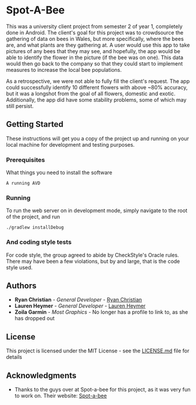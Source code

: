 # Spot-A-Bee

This was a university client project from semester 2 of year 1, completely done in Android. The client's goal for this project was to crowdsource the gathering of data on bees in Wales, but more specifically, where the bees are, and what plants are they gathering at. A user would use this app to take pictures of any bees that they may see, and hopefully, the app would be able to identify the flower in the picture (if the bee was on one). This data would then go back to the company so that they could start to implement measures to increase the local bee populations.

As a retrospective, we were not able to fully fill the client's request. The app could successfully identify 10 different flowers with above ~80% accuracy, but it was a longshot from the goal of all flowers, domestic and exotic. Additionally, the app did have some stability problems, some of which may still persist.

## Getting Started

These instructions will get you a copy of the project up and running on your local machine for development and testing purposes.

### Prerequisites

What things you need to install the software

```
A running AVD
```

### Running

To run the web server on in development mode, simply navigate to the root of the project, and run

```
./gradlew installDebug
```

### And coding style tests

For code style, the group agreed to abide by CheckStyle's Oracle rules. There may have been a few violations, but by and large, that is the code style used. 

## Authors

* **Ryan Christian** - *General Developer* - [Ryan Christian](https://github.com/RyanChristian4427)
* **Lauren Heymer** - *General Developer* - [Lauren Heymer](https://gitlab.cs.cf.ac.uk/c1769948)
* **Zoila Garmin** - *Most Graphics* - No longer has a profile to link to, as she has dropped out

## License

This project is licensed under the MIT License - see the [LICENSE.md](LICENSE.md) file for details

## Acknowledgments

* Thanks to the guys over at Spot-a-bee for this project, as it was very fun to work on. Their website: [Spot-a-bee](https://spotabee.buzz/home)
